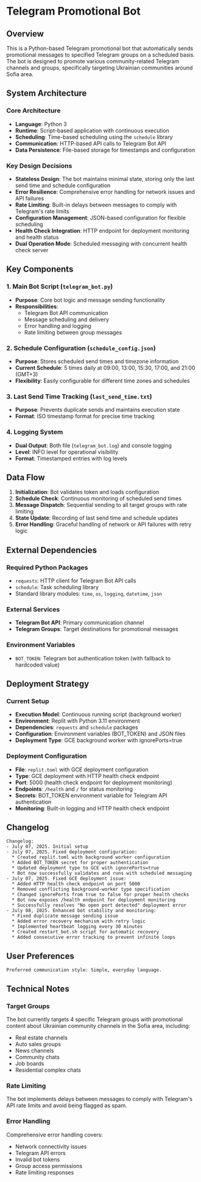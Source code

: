 # Telegram Promotional Bot

## Overview

This is a Python-based Telegram promotional bot that automatically sends promotional messages to specified Telegram groups on a scheduled basis. The bot is designed to promote various community-related Telegram channels and groups, specifically targeting Ukrainian communities around Sofia area.

## System Architecture

### Core Architecture
- **Language**: Python 3
- **Runtime**: Script-based application with continuous execution
- **Scheduling**: Time-based scheduling using the `schedule` library
- **Communication**: HTTP-based API calls to Telegram Bot API
- **Data Persistence**: File-based storage for timestamps and configuration

### Key Design Decisions
- **Stateless Design**: The bot maintains minimal state, storing only the last send time and schedule configuration
- **Error Resilience**: Comprehensive error handling for network issues and API failures
- **Rate Limiting**: Built-in delays between messages to comply with Telegram's rate limits
- **Configuration Management**: JSON-based configuration for flexible scheduling
- **Health Check Integration**: HTTP endpoint for deployment monitoring and health status
- **Dual Operation Mode**: Scheduled messaging with concurrent health check server

## Key Components

### 1. Main Bot Script (`telegram_bot.py`)
- **Purpose**: Core bot logic and message sending functionality
- **Responsibilities**:
  - Telegram Bot API communication
  - Message scheduling and delivery
  - Error handling and logging
  - Rate limiting between group messages

### 2. Schedule Configuration (`schedule_config.json`)
- **Purpose**: Stores scheduled send times and timezone information
- **Current Schedule**: 5 times daily at 09:00, 13:00, 15:30, 17:00, and 21:00 (GMT+3)
- **Flexibility**: Easily configurable for different time zones and schedules

### 3. Last Send Time Tracking (`last_send_time.txt`)
- **Purpose**: Prevents duplicate sends and maintains execution state
- **Format**: ISO timestamp format for precise time tracking

### 4. Logging System
- **Dual Output**: Both file (`telegram_bot.log`) and console logging
- **Level**: INFO level for operational visibility
- **Format**: Timestamped entries with log levels

## Data Flow

1. **Initialization**: Bot validates token and loads configuration
2. **Schedule Check**: Continuous monitoring of scheduled send times
3. **Message Dispatch**: Sequential sending to all target groups with rate limiting
4. **State Update**: Recording of last send time and schedule updates
5. **Error Handling**: Graceful handling of network or API failures with retry logic

## External Dependencies

### Required Python Packages
- `requests`: HTTP client for Telegram Bot API calls
- `schedule`: Task scheduling library
- Standard library modules: `time`, `os`, `logging`, `datetime`, `json`

### External Services
- **Telegram Bot API**: Primary communication channel
- **Telegram Groups**: Target destinations for promotional messages

### Environment Variables
- `BOT_TOKEN`: Telegram bot authentication token (with fallback to hardcoded value)

## Deployment Strategy

### Current Setup
- **Execution Model**: Continuous running script (background worker)
- **Environment**: Replit with Python 3.11 environment
- **Dependencies**: `requests` and `schedule` packages
- **Configuration**: Environment variables (BOT_TOKEN) and JSON files
- **Deployment Type**: GCE background worker with ignorePorts=true

### Deployment Configuration
- **File**: `replit.toml` with GCE deployment configuration
- **Type**: GCE deployment with HTTP health check endpoint
- **Port**: 5000 (health check endpoint for deployment monitoring)
- **Endpoints**: `/health` and `/` for status monitoring
- **Secrets**: BOT_TOKEN environment variable for Telegram API authentication
- **Monitoring**: Built-in logging and HTTP health check endpoint

## Changelog

```
Changelog:
- July 07, 2025. Initial setup
- July 07, 2025. Fixed deployment configuration:
  * Created replit.toml with background worker configuration
  * Added BOT_TOKEN secret for proper authentication
  * Updated deployment type to GCE with ignorePorts=true
  * Bot now successfully validates and runs with scheduled messaging
- July 07, 2025. Fixed GCE deployment issue:
  * Added HTTP health check endpoint on port 5000
  * Removed conflicting background-worker type specification
  * Changed ignorePorts from true to false for proper health checks
  * Bot now exposes /health endpoint for deployment monitoring
  * Successfully resolves "No open port detected" deployment error
- July 08, 2025. Enhanced bot stability and monitoring:
  * Fixed duplicate message sending issue
  * Added error recovery mechanism with retry logic
  * Implemented heartbeat logging every 30 minutes
  * Created restart_bot.sh script for automatic recovery
  * Added consecutive error tracking to prevent infinite loops
```

## User Preferences

```
Preferred communication style: Simple, everyday language.
```

## Technical Notes

### Target Groups
The bot currently targets 4 specific Telegram groups with promotional content about Ukrainian community channels in the Sofia area, including:
- Real estate channels
- Auto sales groups
- News channels
- Community chats
- Job boards
- Residential complex chats

### Rate Limiting
The bot implements delays between messages to comply with Telegram's API rate limits and avoid being flagged as spam.

### Error Handling
Comprehensive error handling covers:
- Network connectivity issues
- Telegram API errors
- Invalid bot tokens
- Group access permissions
- Rate limiting responses